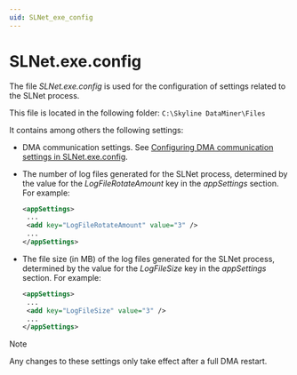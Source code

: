 ```yaml
---
uid: SLNet_exe_config
---
```


# SLNet.exe.config

The file *SLNet.exe.config* is used for the configuration of settings related to the SLNet process.

This file is located in the following folder: `C:\Skyline DataMiner\Files`

It contains among others the following settings:

- DMA communication settings. See [Configuring DMA communication settings in SLNet.exe.config](xref:Configuration_of_DataMiner_processes#configuring-the-port-for-net-remoting).

- The number of log files generated for the SLNet process, determined by the value for the *LogFileRotateAmount* key in the *appSettings* section. For example:

    ```xml
    <appSettings>
     ...
     <add key="LogFileRotateAmount" value="3" />
     ...
    </appSettings>
    ```

- The file size (in MB) of the log files generated for the SLNet process, determined by the value for the *LogFileSize* key in the *appSettings* section. For example:

    ```xml
    <appSettings>
     ...
     <add key="LogFileSize" value="3" />
     ...
    </appSettings>
    ```

> [!NOTE]
> Any changes to these settings only take effect after a full DMA restart.
